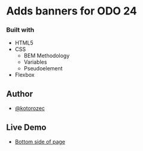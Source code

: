 # Adds banners for ODO 24 

### Built with

- HTML5
- CSS
    -   BEM Methodology
    -   Variables
    -   Pseudoelement
- Flexbox

## Author
-   [@kotorozec](https://github.com/kotorozec)

## Live Demo
-   [Bottom side of page ](https://odo24.pl/rodo-nawigator-online)
